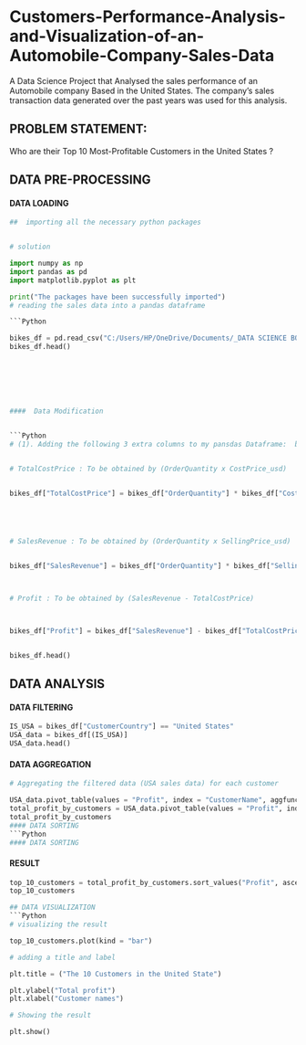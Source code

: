 # Customers-Performance-Analysis-and-Visualization-of-an-Automobile-Company-Sales-Data
 A Data Science Project that Analysed  the sales performance of an Automobile company Based in the United States. The company’s sales transaction data generated over the past years was used for this  analysis.

 ## PROBLEM STATEMENT:  
 Who are their Top 10 Most-Profitable Customers  in the United States ?
 ## DATA PRE-PROCESSING 
 #### DATA LOADING
 ```Python
##  importing all the necessary python packages


# solution 

import numpy as np 
import pandas as pd 
import matplotlib.pyplot as plt

print("The packages have been successfully imported")
# reading the sales data into a pandas dataframe

```Python

bikes_df = pd.read_csv("C:/Users/HP/OneDrive/Documents/_DATA SCIENCE BOOK CAMP TRANINIG/DATA SET/bikes.csv")
bikes_df.head()







####  Data Modification


```Python
# (1). Adding the following 3 extra columns to my pansdas Dataframe:  bikes_df


# TotalCostPrice : To be obtained by (OrderQuantity x CostPrice_usd)


bikes_df["TotalCostPrice"] = bikes_df["OrderQuantity"] * bikes_df["CostPrice_usd"] 





# SalesRevenue : To be obtained by (OrderQuantity x SellingPrice_usd)


bikes_df["SalesRevenue"] = bikes_df["OrderQuantity"] * bikes_df["SellingPrice_usd"] 



# Profit : To be obtained by (SalesRevenue - TotalCostPrice)



bikes_df["Profit"] = bikes_df["SalesRevenue"] - bikes_df["TotalCostPrice"]


bikes_df.head()
```
## DATA ANALYSIS
#### DATA FILTERING
```Python
IS_USA = bikes_df["CustomerCountry"] == "United States"
USA_data = bikes_df[(IS_USA)]
USA_data.head()


```
#### DATA AGGREGATION

```Python
# Aggregating the filtered data (USA sales data) for each customer

USA_data.pivot_table(values = "Profit", index = "CustomerName", aggfunc =np.sum)
total_profit_by_customers = USA_data.pivot_table(values = "Profit", index = "CustomerName", aggfunc =np.sum)
total_profit_by_customers
#### DATA SORTING
```Python
#### DATA SORTING

```
#### RESULT
```Python
top_10_customers = total_profit_by_customers.sort_values("Profit", ascending = False).head(10)
top_10_customers

## DATA VISUALIZATION
```Python
# visualizing the result

top_10_customers.plot(kind = "bar")

# adding a title and label

plt.title = ("The 10 Customers in the United State")

plt.ylabel("Total profit")
plt.xlabel("Customer names")

# Showing the result

plt.show()

```

```

```












